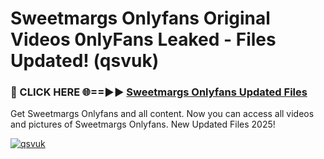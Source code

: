 # Sweetmargs Onlyfans Original Videos 0nlyFans Leaked - Files Updated! (qsvuk)

<h3>🔴 CLICK HERE 🌐==►► <a href="https://tinyurl.com/brd5kh86" rel="nofollow">Sweetmargs Onlyfans Updated Files</a></h3>

Get Sweetmargs Onlyfans and all content. Now you can access all videos and pictures of Sweetmargs Onlyfans. New Updated Files 2025!

[![qsvuk](https://i.imgur.com/K7sEzmb.gif)](https://tinyurl.com/brd5kh86)
